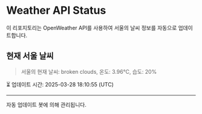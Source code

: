 
# Weather API Status

이 리포지토리는 OpenWeather API를 사용하여 서울의 날씨 정보를 자동으로 업데이트합니다.

## 현재 서울 날씨
> 서울의 현재 날씨: broken clouds, 온도: 3.96°C, 습도: 20%

⏳ 업데이트 시간: 2025-03-28 18:10:55 (UTC)

---
자동 업데이트 봇에 의해 관리됩니다.

